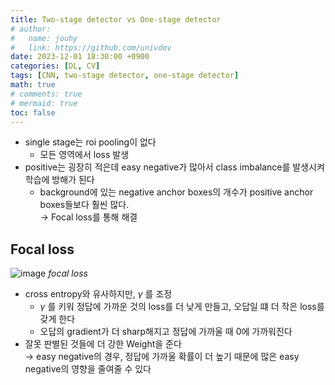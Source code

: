 ```yaml
---
title: Two-stage detector vs One-stage detector
# author:
#   name: jouhy
#   link: https://github.com/univdev
date: 2023-12-01 18:30:00 +0900
categories: [DL, CV]
tags: [CNN, two-stage detector, one-stage detector]
math: true
# comments: true
# mermaid: true
toc: false
---
```


- single stage는 roi pooling이 없다
    - 모든 영역에서 loss 발생
- positive는 굉장히 적은데 easy negative가 많아서 class imbalance를 발생시켜 학습에 방해가 된다   
    - background에 있는 negative anchor boxes의 개수가 positive anchor boxes들보다 훨씬 많다.   
$\rightarrow$ Focal loss를 통해 해결

## Focal loss
![image](https://github.com/jouhy/jouhy.github.io/assets/86566696/dc0408fa-1c6a-4d4e-8a20-26f2c666ec49)
_focal loss_
- cross entropy와 유사하지만, $\gamma$ 를 조정
    - $\gamma$ 를 키워 정답에 가까운 것의 loss를 더 낮게 만들고, 오답일 떄 더 작은 loss를 갖게 한다
    - 오답의 gradient가 더 sharp해지고 정답에 가까울 때 0에 가까워진다
- 잘못 판별된 것들에 더 강한 Weight을 준다    
$\rightarrow$ easy negative의 경우, 정답에 가까울 확률이 더 높기 때문에 많은 easy negative의 영향을 줄여줄 수 있다